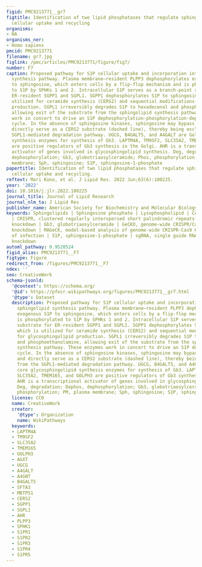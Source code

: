 ```yaml
---
figid: PMC9213771__gr7
figtitle: Identification of two lipid phosphatases that regulate sphingosine-1-phosphate
  cellular uptake and recycling
organisms:
- NA
organisms_ner:
- Homo sapiens
pmcid: PMC9213771
filename: gr7.jpg
figlink: /pmc/articles/PMC9213771/figure/fig7/
number: F7
caption: Proposed pathway for S1P cellular uptake and incorporation into the sphingolipid
  synthesis pathway. Plasma membrane–resident PLPP3 dephosphorylates exogenous S1P
  to sphingosine, which enters cells by a flip-flop mechanism and is phosphorylated
  to S1P by SPHKs 1 and 2. Intracellular S1P serves as a branch-point substrate for
  ER-resident SGPP1 and SGPL1. SGPP1 dephosphorylates S1P to sphingosine, which is
  utilized for ceramide synthesis (CERS2) and sequential modifications for glycosphingolipid
  production. SGPL1 irreversibly degrades S1P to hexadecenal and phosphoethanolamine,
  allowing exit of the substrate from the sphingolipid synthesis pathway. These enzymes
  work in concert to drive an S1P dephosphorylation-phosphorylation-dephosphorylation/degradation
  cycle. In the absence of sphingosine kinases, sphingosine may bypass the cycle and
  directly serve as a CERS2 substrate (dashed line), thereby being excluded from the
  SGPL1-mediated degradation pathway. UGCG, B4GALT5, and A4GALT are Golgi core glycosphingolipid
  synthesis enzymes for synthesis of Gb3. LAPTM4A, TM9SF2, SLC35A2, TMEM165, and GOLPH3
  are positive regulators of Gb3 synthesis in the Golgi. AHR is a transcriptional
  activator of genes involved in glycosphingolipid synthesis. Deg, degradation; Dephos,
  dephosphorylation; Gb3, globotriaosylceramide; Phos, phosphorylation; PM, plasma
  membrane; Sph, sphingosine; S1P, sphingosine-1-phosphate
papertitle: Identification of two lipid phosphatases that regulate sphingosine-1-phosphate
  cellular uptake and recycling.
reftext: Mari Kono, et al. J Lipid Res. 2022 Jun;63(6):100225.
year: '2022'
doi: 10.1016/j.jlr.2022.100225
journal_title: Journal of Lipid Research
journal_nlm_ta: J Lipid Res
publisher_name: American Society for Biochemistry and Molecular Biology
keywords: Sphingolipids | Sphingosine phosphate | Lysophospholipid | Ceramides | CRISPR/Cas9
  | CRISPR, clustered regularly interspersed short palindromic repeats | DKD, double
  knockdown | Gb3, globotriaosylceramide | GeCKO, genome-wide CRISPR/Cas9 KO | KD,
  knockdown | MAGeCK, model-based analysis of genome-wide CRISPR-Cas9 KO | MOI, multiplicity
  of infection | S1P, sphingosine-1-phosphate | sgRNA, single guide RNA | TKD, triple
  knockdown
automl_pathway: 0.9520524
figid_alias: PMC9213771__F7
figtype: Figure
redirect_from: /figures/PMC9213771__F7
ndex: ''
seo: CreativeWork
schema-jsonld:
  '@context': https://schema.org/
  '@id': https://pfocr.wikipathways.org/figures/PMC9213771__gr7.html
  '@type': Dataset
  description: Proposed pathway for S1P cellular uptake and incorporation into the
    sphingolipid synthesis pathway. Plasma membrane–resident PLPP3 dephosphorylates
    exogenous S1P to sphingosine, which enters cells by a flip-flop mechanism and
    is phosphorylated to S1P by SPHKs 1 and 2. Intracellular S1P serves as a branch-point
    substrate for ER-resident SGPP1 and SGPL1. SGPP1 dephosphorylates S1P to sphingosine,
    which is utilized for ceramide synthesis (CERS2) and sequential modifications
    for glycosphingolipid production. SGPL1 irreversibly degrades S1P to hexadecenal
    and phosphoethanolamine, allowing exit of the substrate from the sphingolipid
    synthesis pathway. These enzymes work in concert to drive an S1P dephosphorylation-phosphorylation-dephosphorylation/degradation
    cycle. In the absence of sphingosine kinases, sphingosine may bypass the cycle
    and directly serve as a CERS2 substrate (dashed line), thereby being excluded
    from the SGPL1-mediated degradation pathway. UGCG, B4GALT5, and A4GALT are Golgi
    core glycosphingolipid synthesis enzymes for synthesis of Gb3. LAPTM4A, TM9SF2,
    SLC35A2, TMEM165, and GOLPH3 are positive regulators of Gb3 synthesis in the Golgi.
    AHR is a transcriptional activator of genes involved in glycosphingolipid synthesis.
    Deg, degradation; Dephos, dephosphorylation; Gb3, globotriaosylceramide; Phos,
    phosphorylation; PM, plasma membrane; Sph, sphingosine; S1P, sphingosine-1-phosphate
  license: CC0
  name: CreativeWork
  creator:
    '@type': Organization
    name: WikiPathways
  keywords:
  - LAPTM4A
  - TM9SF2
  - SLC35A2
  - TMEM165
  - GOLPH3
  - AGXT
  - UGCG
  - A4GALT
  - A4GNT
  - B4GALT5
  - SFTA3
  - MBTPS1
  - CERS2
  - SGPP1
  - SGPL1
  - AHR
  - PLPP3
  - SPHK1
  - S1PR1
  - S1PR2
  - S1PR3
  - S1PR4
  - S1PR5
---
```

